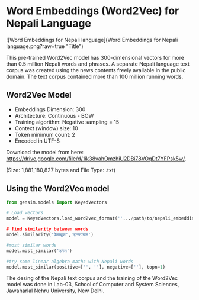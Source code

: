 # Word Embeddings (Word2Vec) for Nepali Language

![Word Embeddings for Nepali language](Word Embeddings for Nepali language.png?raw=true "Title")

This pre-trained Word2Vec model has 300-dimensional vectors for more than 0.5 million Nepali words and phrases. A separate Nepali language text corpus was created using the news contents freely available in the public domain. The text corpus contained more than 100 million running words.

<h2>Word2Vec Model</h2>
<ul>
<li>Embeddings Dimension: 300</li>

<li>Architecture: Continuous - BOW</li>

<li>Training algorithm: Negative sampling = 15</li>

<li>Context (window) size: 10</li>

<li>Token minimum count: 2</li>
<li>Encoded in UTF-8</li>
</ul>

Download the model from here: https://drive.google.com/file/d/1ik38vahOmzhiU2DBi78VOqDt7YFPsk5w/.

(Size: 1,881,180,827 bytes and File Type: .txt)

<h2>Using the Word2Vec model</h2>

```python
from gensim.models import KeyedVectors

# Load vectors
model = KeyedVectors.load_word2vec_format(''.../path/to/nepali_embeddings_word2vec.txt', binary=False)

# find similarity between words
model.similarity('फेसबूक','इन्स्टाग्राम')

#most similar words
model.most_similar('ठमेल')

#try some linear algebra maths with Nepali words
model.most_similar(positive=['', ''], negative=[''], topn=1)
```

The desing of the Nepali text corpus and the training of the Word2Vec model was done in Lab-03, School of Computer and System Sciences, Jawaharlal Nehru University, New Delhi.
